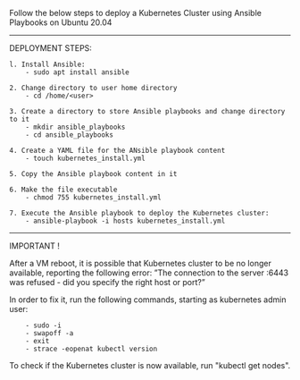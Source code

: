 Follow the below steps to deploy a Kubernetes Cluster using Ansible Playbooks on Ubuntu 20.04

_____________________________________________________________________________________________________________________________________________________________________________________________________________________________________________________________________

DEPLOYMENT STEPS:

    l. Install Ansible:
        - sudo apt install ansible

    2. Change directory to user home directory
        - cd /home/<user>
     
    3. Create a directory to store Ansible playbooks and change directory to it
        - mkdir ansible_playbooks
        - cd ansible_playbooks
     
    4. Create a YAML file for the ANsible playbook content
        - touch kubernetes_install.yml
     
    5. Copy the Ansible playbook content in it
        
    6. Make the file executable
        - chmod 755 kubernetes_install.yml
	
    7. Execute the Ansible playbook to deploy the Kubernetes cluster:
        - ansible-playbook -i hosts kubernetes_install.yml
_____________________________________________________________________________________________________________________________________________________________________________________________________________________________________________________________________


IMPORTANT !

After a VM reboot, it is possible that Kubernetes cluster to be no longer available, reporting the following error:
	”The connection to the server <node>:6443 was refused - did you specify the right host or port?”

 In order to fix it, run the following commands, starting as kubernetes admin user:
 
        - sudo -i
        - swapoff -a
        - exit
        - strace -eopenat kubectl version

To check if the Kubernetes cluster is now available, run "kubectl get nodes".
